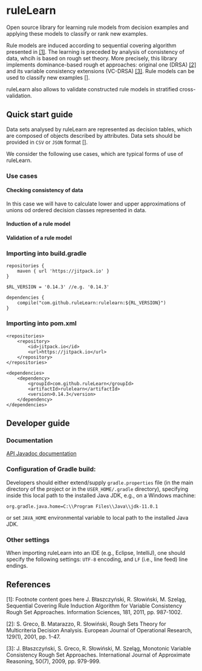 # ruleLearn
Open source library for learning rule models from decision examples and applying these models to classify or rank new examples. 

Rule models are induced according to sequential covering algorithm presented in [[1]](#VCDomLEM). The learning is preceded by analysis of consistency of data, whcih is based on rough set theory. More precisely, this library implements dominance-based rough et approaches: original one (DRSA) [[2]](#DRSA) and its variable consistency extensions (VC-DRSA) [[3]](#VCDRSA). Rule models can be used to classify new examples [].

ruleLearn also allows to validate constructed rule models in stratified cross-validation.

## Quick start guide
Data sets analysed by ruleLearn are represented as decision tables, which are composed of objects described by attributes. Data sets should be provided in `CSV` or `JSON` format []. 

We consider the following use cases, which are typical forms of use of ruleLearn.

### Use cases

#### Checking consistency of data
In this case we will have to calculate lower and upper approximations of unions od ordered decision classes represented in data. 

#### Induction of a rule model


#### Validation of a rule model

### Importing into build.gradle
```
repositories {
    maven { url 'https://jitpack.io' }
}

$RL_VERSION = '0.14.3' //e.g. '0.14.3'

dependencies {
    compile("com.github.ruleLearn:rulelearn:${RL_VERSION}")
}
```

### Importing into pom.xml
```
<repositories>
    <repository>
        <id>jitpack.io</id>
        <url>https://jitpack.io</url>
    </repository>
</repositories>

<dependencies>
    <dependency>
        <groupId>com.github.ruleLearn</groupId>
        <artifactId>rulelearn</artifactId>
        <version>0.14.3</version>
    </dependency>
</dependencies>
```

## Developer guide

### Documentation
[API Javadoc documentation](https://javadoc.jitpack.io/com/github/rulelearn/ruleLearn/latest/javadoc/)

### Configuration of Gradle build:
Developers should either extend/supply `gradle.properties` file (in the main directory of the project
or in the `USER_HOME/.gradle` directory), specifying inside this local path to the installed Java JDK,
e.g., on a Windows machine:

`org.gradle.java.home=C:\\Program Files\\Java\\jdk-11.0.1`

or set `JAVA_HOME` environmental variable to local path to the installed Java JDK.

### Other settings
When importing ruleLearn into an IDE (e.g., Eclipse, IntelliJ), one should specify the following settings: `UTF-8` encoding, and `LF` (i.e., line feed) line endings.

## References

<a name="VCDomLEM">[1]</a>: Footnote content goes here J. Błaszczyński, R. Słowiński, M. Szeląg, Sequential Covering Rule Induction Algorithm for Variable Consistency Rough Set Approaches. Information Sciences, 181, 2011, pp. 987-1002.

<a name="DRSA">[2]</a>: S. Greco, B. Matarazzo, R. Słowiński, Rough Sets Theory for Multicriteria Decision Analysis. European Journal of Operational Research, 129(1), 2001, pp. 1-47.

<a name="VCDRSA">[3]</a>: J. Błaszczyński, S. Greco, R. Słowiński, M. Szeląg, Monotonic Variable Consistency Rough Set Approaches. International Journal of Approximate Reasoning, 50(7), 2009, pp. 979-999.